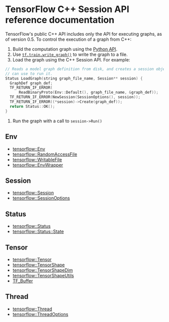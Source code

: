 # TensorFlow C++ Session API reference documentation

TensorFlow's public C++ API includes only the API for executing graphs, as of
version 0.5. To control the execution of a graph from C++:

1. Build the computation graph using the [Python API](../python/).
1. Use [`tf.train.write_graph()`](../python/train.md#write_graph) to
write the graph to a file.
1. Load the graph using the C++ Session API. For example:

  ```c++
  // Reads a model graph definition from disk, and creates a session object you
  // can use to run it.
  Status LoadGraph(string graph_file_name, Session** session) {
    GraphDef graph_def;
    TF_RETURN_IF_ERROR(
        ReadBinaryProto(Env::Default(), graph_file_name, &graph_def));
    TF_RETURN_IF_ERROR(NewSession(SessionOptions(), session));
    TF_RETURN_IF_ERROR((*session)->Create(graph_def));
    return Status::OK();
  }
```

1. Run the graph with a call to `session->Run()`

## Env

* [tensorflow::Env](ClassEnv.md)
* [tensorflow::RandomAccessFile](ClassRandomAccessFile.md)
* [tensorflow::WritableFile](ClassWritableFile.md)
* [tensorflow::EnvWrapper](ClassEnvWrapper.md)

## Session

* [tensorflow::Session](ClassSession.md)
* [tensorflow::SessionOptions](StructSessionOptions.md)

## Status

* [tensorflow::Status](ClassStatus.md)
* [tensorflow::Status::State](StructState.md)

## Tensor

* [tensorflow::Tensor](ClassTensor.md)
* [tensorflow::TensorShape](ClassTensorShape.md)
* [tensorflow::TensorShapeDim](StructTensorShapeDim.md)
* [tensorflow::TensorShapeUtils](ClassTensorShapeUtils.md)
* [TF_Buffer](StructTF_Buffer.md)

## Thread

* [tensorflow::Thread](ClassThread.md)
* [tensorflow::ThreadOptions](StructThreadOptions.md)



<div class='sections-order' style="display: none;">
<!--
<!-- ClassEnv.md -->
<!-- ClassRandomAccessFile.md -->
<!-- ClassWritableFile.md -->
<!-- ClassEnvWrapper.md -->
<!-- ClassSession.md -->
<!-- StructSessionOptions.md -->
<!-- ClassStatus.md -->
<!-- StructState.md -->
<!-- ClassTensor.md -->
<!-- ClassTensorShape.md -->
<!-- StructTensorShapeDim.md -->
<!-- ClassTensorShapeUtils.md -->
<!-- StructTF_Buffer.md -->
<!-- ClassThread.md -->
<!-- StructThreadOptions.md -->
-->
</div>

